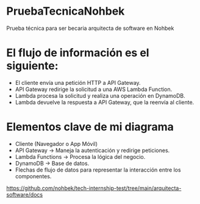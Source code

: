 # PruebaTecnicaNohbek
Prueba técnica para ser becaria arquitecta de software en Nohbek

# El flujo de información es el siguiente:
- El cliente envía una petición HTTP a API Gateway.
- API Gateway redirige la solicitud a una AWS Lambda Function.
- Lambda procesa la solicitud y realiza una operación en DynamoDB.
- Lambda devuelve la respuesta a API Gateway, que la reenvía al cliente.

# Elementos clave de mi diagrama
- Cliente (Navegador o App Móvil)
- API Gateway → Maneja la autenticación y redirige peticiones.
- Lambda Functions → Procesa la lógica del negocio.
- DynamoDB → Base de datos.
- Flechas de flujo de datos para representar la interacción entre los componentes.

https://github.com/nohbek/tech-internship-test/tree/main/arquitecta-software/docs
